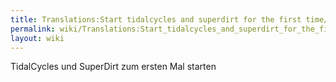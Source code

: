 ```yaml
---
title: Translations:Start tidalcycles and superdirt for the first time/Page display title/de
permalink: wiki/Translations:Start_tidalcycles_and_superdirt_for_the_first_time/Page_display_title/de/
layout: wiki
---
```


TidalCycles und SuperDirt zum ersten Mal starten
